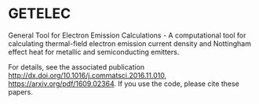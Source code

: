 # GETELEC
General Tool for Electron Emission Calculations - A computational tool for calculating thermal-field electron emission current density and Nottingham effect heat for metallic and semiconducting emitters.

For details, see the associated publication http://dx.doi.org/10.1016/j.commatsci.2016.11.010, https://arxiv.org/pdf/1609.02364. If you use the code, please cite these papers.

